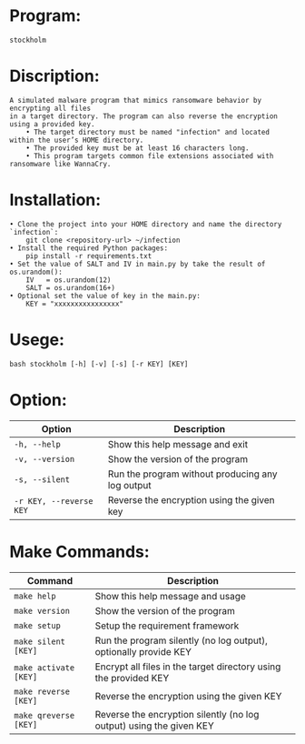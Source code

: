 # Program:
    stockholm

# Discription:
    A simulated malware program that mimics ransomware behavior by encrypting all files
    in a target directory. The program can also reverse the encryption using a provided key.
        • The target directory must be named "infection" and located within the user’s HOME directory.
        • The provided key must be at least 16 characters long.
        • This program targets common file extensions associated with ransomware like WannaCry.

 # Installation:
    • Clone the project into your HOME directory and name the directory `infection`:
        git clone <repository-url> ~/infection
    • Install the required Python packages:
        pip install -r requirements.txt
    • Set the value of SALT and IV in main.py by take the result of os.urandom():
        IV   = os.urandom(12)
        SALT = os.urandom(16+)
    • Optional set the value of key in the main.py:
        KEY = "xxxxxxxxxxxxxxxx"

# Usege:
    bash stockholm [-h] [-v] [-s] [-r KEY] [KEY]

# Option:
| Option                  | Description                                      |
| ----------------------- | ------------------------------------------------ |
| `-h, --help`            | Show this help message and exit                  |
| `-v, --version`         | Show the version of the program                  |
| `-s, --silent`          | Run the program without producing any log output |
| `-r KEY, --reverse KEY` | Reverse the encryption using the given key       |

# Make Commands:
| Command               | Description                                                         |
| --------------------- | ------------------------------------------------------------------- |
| `make help`           | Show this help message and usage                                    |
| `make version`        | Show the version of the program                                     |
| `make setup`          | Setup the requirement framework
| `make silent [KEY]`   | Run the program silently (no log output), optionally provide KEY    |
| `make activate [KEY]` | Encrypt all files in the target directory using the provided KEY    |
| `make reverse [KEY]`  | Reverse the encryption using the given KEY                          |
| `make qreverse [KEY]` | Reverse the encryption silently (no log output) using the given KEY |
